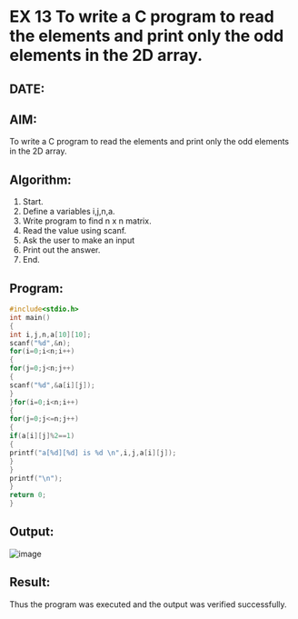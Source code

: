 # EX 13 To write a C program to read the elements and print only the odd elements in the 2D array.
## DATE: 
## AIM:
To write a C program to read the elements and print only the odd elements in the 2D array.

## Algorithm:
1. Start.
2. Define a variables i,j,n,a.
3. Write program to find n x n matrix.
4. Read the value using scanf.
5. Ask the user to make an input
6. Print out the answer.
7. End.

## Program:
```c program
#include<stdio.h> 
int main()
{
int i,j,n,a[10][10];
scanf("%d",&n); 
for(i=0;i<n;i++)
{
for(j=0;j<n;j++)
{
scanf("%d",&a[i][j]);
}
}for(i=0;i<n;i++)
{
for(j=0;j<=n;j++)
{
if(a[i][j]%2==1)
{
printf("a[%d][%d] is %d \n",i,j,a[i][j]);
}
}
printf("\n");
}
return 0;
}
```

## Output:
![image](https://github.com/user-attachments/assets/56b4ee82-f330-43a6-b32f-55daacc70ab5)

## Result:
Thus the program was executed and the output was verified successfully.
